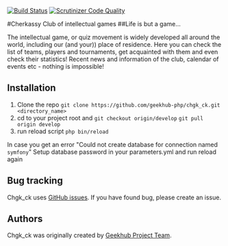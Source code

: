[![Build Status](https://travis-ci.org/geekhub-php/chgk_ck.svg)](https://travis-ci.org/geekhub-php/chgk_ck)
[![Scrutinizer Code Quality](https://scrutinizer-ci.com/g/geekhub-php/chgk_ck/badges/quality-score.png?b=master)](https://scrutinizer-ci.com/g/geekhub-php/chgk_ck/?branch=master)

#Cherkassy Club of intellectual games
##Life is but a game...

The intellectual game, or quiz movement is widely developed all around the world, including our (and your)) place of residence.
Here you can check the list of teams, players and tournaments, get acquainted with them and even check their statistics! Recent news and information of the club, calendar of events etc - nothing is impossible!

Installation
------------


1. Clone the repo 
`git clone https://github.com/geekhub-php/chgk_ck.git <directory_name>` 
2. cd to your project root and 
`git checkout origin/develop`
`git pull origin develop`
3. run reload script 
`php bin/reload`

In case you get an error "Could not create database for connection named `symfony`"
Setup database password in your parameters.yml and run reload again 

Bug tracking
------------

Chgk_ck uses [GitHub issues](https://github.com/geekhub-php/chgk_ck/issues).
If you have found bug, please create an issue.

Authors
-------

Chgk_ck was originally created by [Geekhub Project Team](http://geekhub.ck.ua).

[1]:  http://geekhub.ck.ua/
